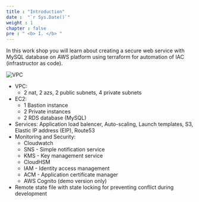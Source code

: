 ```yaml
---
title : "Introduction"
date :  "`r Sys.Date()`" 
weight : 1 
chapter : false
pre : " <b> I. </b> "
---
```

In this work shop you will learn about creating a secure web service with MySQL database on AWS platform using terraform for automation of IAC (infrastructor as code).

![VPC](/images/1.intro/ws1.jpg)
- VPC:
    * 2 nat, 2 azs, 2 public subnets, 4 private subnets
- EC2:
    * 1 Bastion instance
    * 2 Private instances
    * 2 RDS database (MySQL)
- Services: Application load balencer, Auto-scaling, Launch templates, S3, Elastic IP address (EIP), Route53
- Monitoring and Security: 
    * Cloudwatch
    * SNS - Simple notification service
    * KMS - Key management service
    * CloudHSM 
    * IAM - Identity access management 
    * ACM - Application certificate manager
    * AWS Cognito (demo version only)
- Remote state file with state locking for preventing conflict during development
